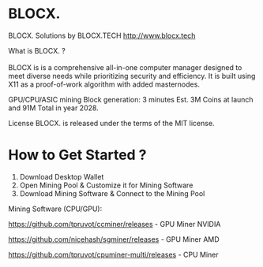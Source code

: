# BLOCX.

BLOCX. Solutions by BLOCX.TECH
http://www.blocx.tech

What is BLOCX. ? <br><br>
BLOCX is is a comprehensive all-in-one computer manager designed to meet diverse needs while prioritizing security and efficiency. It is built using X11 as a proof-of-work algorithm with added masternodes.

GPU/CPU/ASIC mining
Block generation: 3 minutes
Est. 3M Coins at launch and 91M Total in year 2028.

License
BLOCX. is released under the terms of the MIT license.


# How to Get Started ?

1. Download Desktop Wallet
2. Open Mining Pool & Customize it for Mining Software
3. Download Mining Software & Connect to the Mining Pool


Mining Software (CPU/GPU):

https://github.com/tpruvot/ccminer/releases - GPU Miner NVIDIA

https://github.com/nicehash/sgminer/releases - GPU Miner AMD

https://github.com/tpruvot/cpuminer-multi/releases  - CPU Miner
